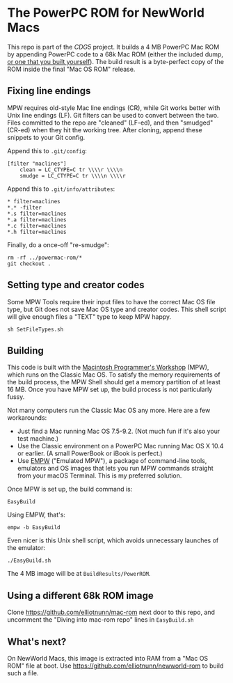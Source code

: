 The PowerPC ROM for NewWorld Macs
=================================
This repo is part of the *CDG5* project. It builds a 4 MB PowerPC Mac ROM by appending PowerPC code to a 68k Mac ROM (either the included dump, [or one that you built yourself](https://github.com/elliotnunn/mac-rom)). The build result is a byte-perfect copy of the ROM inside the final "Mac OS ROM" release.

Fixing line endings
-------------------

MPW requires old-style Mac line endings (CR), while Git works better with Unix line endings (LF). Git filters can be used to convert between the two. Files committed to the repo are "cleaned" (LF-ed), and then "smudged" (CR-ed) when they hit the working tree. After cloning, append these snippets to your Git config.

Append this to `.git/config`:

	[filter "maclines"]
		clean = LC_CTYPE=C tr \\\\r \\\\n
		smudge = LC_CTYPE=C tr \\\\n \\\\r

Append this to `.git/info/attributes`:

	* filter=maclines
	*.* -filter
	*.s filter=maclines
	*.a filter=maclines
	*.c filter=maclines
	*.h filter=maclines

Finally, do a once-off "re-smudge":

	rm -rf ../powermac-rom/*
	git checkout .

Setting type and creator codes
------------------------------

Some MPW Tools require their input files to have the correct Mac OS file type, but Git does not save Mac OS type and creator codes. This shell script will give enough files a "TEXT" type to keep MPW happy.

	sh SetFileTypes.sh

Building
--------
This code is built with the [Macintosh Programmer's Workshop](https://en.wikipedia.org/wiki/Macintosh_Programmer%27s_Workshop) (MPW), which runs on the Classic Mac OS. To satisfy the memory requirements of the build process, the MPW Shell should get a memory partition of at least 16 MB. Once you have MPW set up, the build process is not particularly fussy.

Not many computers run the Classic Mac OS any more. Here are a few workarounds:

* Just find a Mac running Mac OS 7.5-9.2. (Not much fun if it's also your test machine.)
* Use the Classic environment on a PowerPC Mac running Mac OS X 10.4 or earlier. (A small PowerBook or iBook is perfect.)
* Use [EMPW](https://github.com/elliotnunn/empw) ("Emulated MPW"), a package of command-line tools, emulators and OS images that lets you run MPW commands straight from your macOS Terminal. This is my preferred solution.

Once MPW is set up, the build command is:

	EasyBuild

Using EMPW, that's:

	empw -b EasyBuild

Even nicer is this Unix shell script, which avoids unnecessary launches of the emulator:

	./EasyBuild.sh

The 4 MB image will be at `BuildResults/PowerROM`.

Using a different 68k ROM image
-------------------------------
Clone https://github.com/elliotnunn/mac-rom next door to this repo, and uncomment the "Diving into mac-rom repo" lines in `EasyBuild.sh`

What's next?
------------
On NewWorld Macs, this image is extracted into RAM from a "Mac OS ROM" file at boot. Use https://github.com/elliotnunn/newworld-rom to build such a file.

